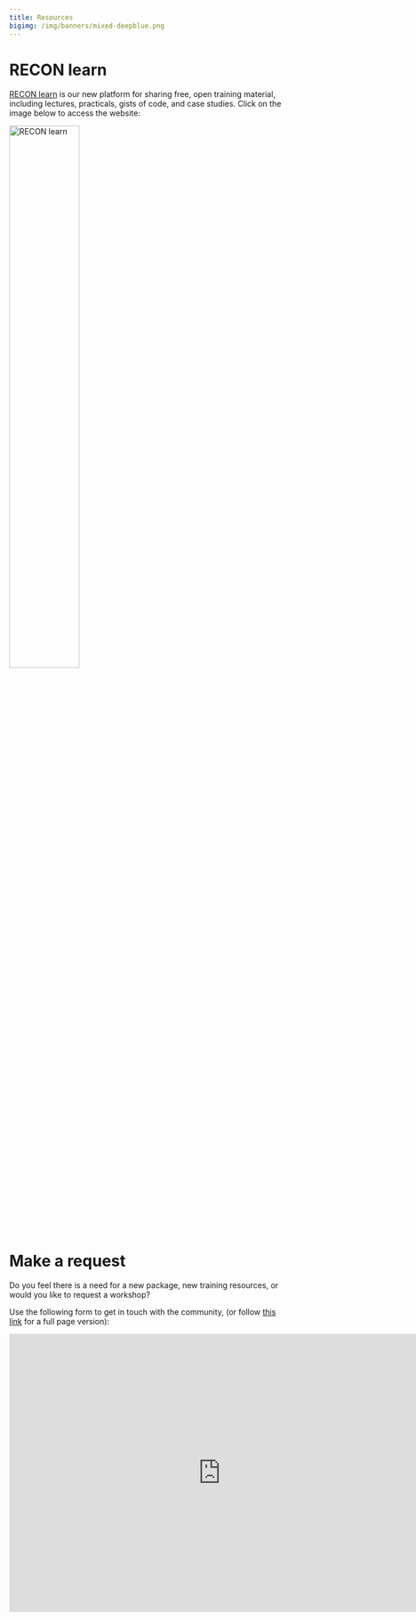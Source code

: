 ```yaml
---
title: Resources
bigimg: /img/banners/mixed-deepblue.png
---
```




# RECON learn

[RECON learn](https://reconlearn.netlify.com/) is our new platform for sharing
free, open training material, including lectures, practicals, gists of code, and
case studies. Click on the image below to access the website:

<div class="list-circles">
<a href="https://reconlearn.netlify.com/"><img src="https://reconlearn.netlify.com/img/logo/learn.png" alt="RECON learn" width="50%"></a>
</div>

<br>
<br>


# Make a request

Do you feel there is a need for a new package, new training resources, or would you like to request a workshop?

Use the following form to get in touch with the community, (or follow <a href="https://goo.gl/forms/m45WUdikj8D6QZ4s2">this link</a> for a full page version):

<iframe src="https://docs.google.com/forms/d/e/1FAIpQLSdm0TH7Y6Ihq4v-I7_z0iJA77khzsx4aEzMogm8z8Er62Ew4Q/viewform?embedded=true" width="760" height="500" frameborder="0" marginheight="0" marginwidth="0">Loading...</iframe>

<br>
